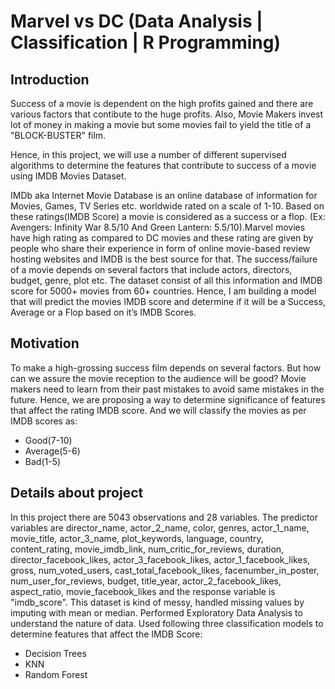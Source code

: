 # Marvel vs DC (Data Analysis | Classification | R Programming)

## Introduction

Success of a movie is dependent on the high profits gained and there are various factors that contibute to the huge profits. Also, Movie Makers invest lot of money in making a movie but some movies fail to yield the title of a "BLOCK-BUSTER" film.

Hence, in this project, we will use a number of different supervised algorithms to determine the features that contribute to success of a movie using IMDB Movies Dataset.

IMDb aka Internet Movie Database is an online database of information for Movies, Games, TV Series etc. worldwide rated on a scale of 1-10. Based on these ratings(IMDB Score) a movie is considered as a success or a flop. (Ex: Avengers: Infinity War 8.5/10 And Green Lantern: 5.5/10).Marvel movies have high rating as compared to DC movies and these rating are given by people who share their experience in form of online movie-based review hosting websites and IMDB is the best source for that. The success/failure of a movie depends on several factors that include actors, directors, budget, genre, plot etc. The dataset consist of all this information and IMDB score for 5000+ movies from 60+ countries. Hence, I am building a model that will predict the movies IMDB score and determine if it will be a Success, Average or a Flop based on it’s IMDB Scores. 

## Motivation
To make a high-grossing success film depends on  several factors. But how can we assure the movie reception to the audience will be good?
Movie makers need to learn from their past mistakes to avoid same mistakes in the future.
Hence, we are proposing a way to determine significance of features that affect the rating IMDB score.
And we will classify the movies as per IMDB scores as:
* Good(7-10)
* Average(5-6)
* Bad(1-5)

## Details about project

In this project there are 5043 observations and 28 variables. The predictor variables are director_name, actor_2_name, color, genres, actor_1_name, movie_title, actor_3_name, plot_keywords, language, country, content_rating, movie_imdb_link, num_critic_for_reviews, duration, director_facebook_likes, actor_3_facebook_likes, actor_1_facebook_likes, gross, num_voted_users, cast_total_facebook_likes, facenumber_in_poster, num_user_for_reviews, budget, title_year, actor_2_facebook_likes, aspect_ratio, movie_facebook_likes and the response variable is "imdb_score".
This dataset is kind of messy, handled missing values by imputing with mean or median. Performed Exploratory Data Analysis to understand the nature of data. 
Used following three classification models to determine features that affect the IMDB Score:
* Decision Trees
* KNN
* Random Forest





